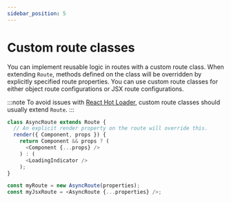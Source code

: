 ```yaml
---
sidebar_position: 5
---
```


# Custom route classes

You can implement reusable logic in routes with a custom route class. When extending `Route`, methods defined on the class will be overridden by explicitly specified route properties. You can use custom route classes for either object route configurations or JSX route configurations.

:::note
To avoid issues with [React Hot Loader](https://gaearon.github.io/react-hot-loader/), custom route classes should usually extend `Route`.
:::

```js
class AsyncRoute extends Route {
  // An explicit render property on the route will override this.
  render({ Component, props }) {
    return Component && props ? (
      <Component {...props} />
    ) : (
      <LoadingIndicator />
    );
}

const myRoute = new AsyncRoute(properties);
const myJsxRoute = <AsyncRoute {...properties} />;
```
